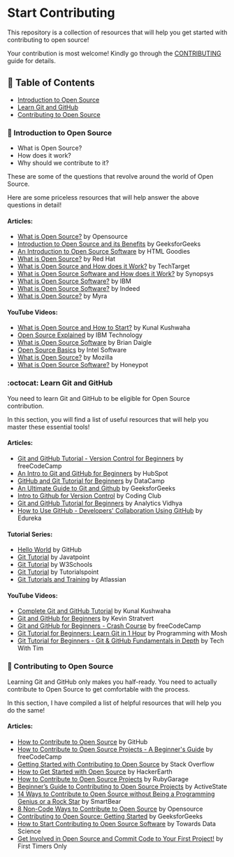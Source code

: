 # Start Contributing

This repository is a collection of resources that will help you get started with contributing to open source!

Your contribution is most welcome! Kindly go through the [CONTRIBUTING](https://github.com/Sriparno08/Start-Contributing/blob/main/CONTRIBUTING.md) guide for details.

## 📃 Table of Contents

- [Introduction to Open Source](#-introduction-to-open-source)
- [Learn Git and GitHub](#octocat-learn-git-and-github)
- [Contributing to Open Source](#-contributing-to-open-source)

### 🧐 Introduction to Open Source

- What is Open Source?
- How does it work?
- Why should we contribute to it?

These are some of the questions that revolve around the world of Open Source.

Here are some priceless resources that will help answer the above questions in detail!

#### Articles:

- [What is Open Source?](https://opensource.com/resources/what-open-source) by Opensource
- [Introduction to Open Source and its Benefits](https://www.geeksforgeeks.org/introduction-to-open-source-and-its-benefits/) by GeeksforGeeks
- [An Introduction to Open Source Software](https://www.htmlgoodies.com/guides/an-introduction-to-open-source-software/) by HTML Goodies
- [What is Open Source?](https://www.redhat.com/en/topics/open-source/what-is-open-source) by Red Hat
- [What is Open Source and How does it Work?](https://www.techtarget.com/whatis/definition/open-source) by TechTarget
- [What is Open Source Software and How does it Work?](https://www.synopsys.com/glossary/what-is-open-source-software.html) by Synopsys
- [What is Open Source Software?](https://www.ibm.com/topics/open-source) by IBM
- [What is Open Source Software?](https://www.indeed.com/career-advice/career-development/open-source-software-definition) by Indeed
- [What is Open Source?](https://www.myrasecurity.com/en/what-is-open-source/) by Myra

#### YouTube Videos:

- [What is Open Source and How to Start?](https://www.youtube.com/watch?v=msyGybzCKRs) by Kunal Kushwaha
- [Open Source Explained](https://www.youtube.com/watch?v=PVD1LNDxOnc) by IBM Technology
- [What is Open Source Software](https://www.youtube.com/watch?v=1ehpgbb3XD0) by Brian Daigle
- [Open Source Basics](https://www.youtube.com/watch?v=Tyd0FO0tko8) by Intel Software
- [What is Open Source?](https://www.youtube.com/watch?v=7c0IrsDsNaw) by Mozilla
- [What is Open Source Software?](https://www.youtube.com/watch?v=TEttd0Qkqnc) by Honeypot

### :octocat: Learn Git and GitHub

You need to learn Git and GitHub to be eligible for Open Source contribution.

In this section, you will find a list of useful resources that will help you master these essential tools!

#### Articles:

- [Git and GitHub Tutorial - Version Control for Beginners](https://www.freecodecamp.org/news/git-and-github-for-beginners/) by freeCodeCamp
- [An Intro to Git and GitHub for Beginners](https://product.hubspot.com/blog/git-and-github-tutorial-for-beginners) by HubSpot
- [GitHub and Git Tutorial for Beginners](https://www.datacamp.com/tutorial/github-and-git-tutorial-for-beginners) by DataCamp
- [An Ultimate Guide to Git and Github](https://www.geeksforgeeks.org/ultimate-guide-git-github/) by GeeksforGeeks
- [Intro to Github for Version Control](https://ourcodingclub.github.io/tutorials/git/) by Coding Club
- [Git and GitHub Tutorial for Beginners](https://www.analyticsvidhya.com/blog/2021/09/git-and-github-tutorial-for-beginners/) by Analytics Vidhya
- [How to Use GitHub - Developers' Collaboration Using GitHub](https://www.edureka.co/blog/how-to-use-github/) by Edureka

#### Tutorial Series:

- [Hello World](https://docs.github.com/en/get-started/quickstart/hello-world) by GitHub
- [Git Tutorial](https://www.javatpoint.com/git) by Javatpoint
- [Git Tutorial](https://www.w3schools.com/git/) by W3Schools
- [Git Tutorial](https://www.tutorialspoint.com/git/index.htm) by Tutorialspoint
- [Git Tutorials and Training](https://www.atlassian.com/git/tutorials) by Atlassian

#### YouTube Videos:

- [Complete Git and GitHub Tutorial](https://www.youtube.com/watch?v=apGV9Kg7ics) by Kunal Kushwaha
- [Git and GitHub for Beginners](https://www.youtube.com/watch?v=tRZGeaHPoaw) by Kevin Stratvert
- [Git and GitHub for Beginners - Crash Course](https://www.youtube.com/watch?v=RGOj5yH7evk) by freeCodeCamp
- [Git Tutorial for Beginners: Learn Git in 1 Hour](https://www.youtube.com/watch?v=8JJ101D3knE) by Programming with Mosh
- [Git Tutorial for Beginners - Git & GitHub Fundamentals in Depth](https://www.youtube.com/watch?v=DVRQoVRzMIY) by Tech With Tim

### 🙌 Contributing to Open Source

Learning Git and GitHub only makes you half-ready. You need to actually contribute to Open Source to get comfortable with the process.

In this section, I have compiled a list of helpful resources that will help you do the same!

#### Articles:

- [How to Contribute to Open Source](https://opensource.guide/how-to-contribute/) by GitHub
- [How to Contribute to Open Source Projects - A Beginner's Guide](https://www.freecodecamp.org/news/how-to-contribute-to-open-source-projects-beginners-guide/) by freeCodeCamp
- [Getting Started with Contributing to Open Source](https://stackoverflow.blog/2020/08/03/getting-started-with-contributing-to-open-source/) by Stack Overflow
- [How to Get Started with Open Source](https://www.hackerearth.com/getstarted-opensource/) by HackerEarth
- [How to Contribute to Open Source Projects](https://rubygarage.org/blog/how-contribute-to-open-source-projects) by RubyGarage
- [Beginner’s Guide to Contributing to Open Source Projects](https://www.activestate.com/blog/beginners-guide-to-contributing-to-open-source-projects/) by ActiveState
- [14 Ways to Contribute to Open Source without Being a Programming Genius or a Rock Star](https://smartbear.com/blog/14-ways-to-contribute-to-open-source-without-being/) by SmartBear
- [8 Non-Code Ways to Contribute to Open Source](https://opensource.com/life/16/1/8-ways-contribute-open-source-without-writing-code) by Opensource
- [Contributing to Open Source: Getting Started](https://www.geeksforgeeks.org/contributing-to-open-source-getting-started/) by GeeksforGeeks
- [How to Start Contributing to Open Source Software](https://towardsdatascience.com/how-to-start-contributing-to-open-source-software-9651ca4cedd4) by Towards Data Science
- [Get Involved in Open Source and Commit Code to Your First Project!](https://www.firsttimersonly.com/) by First Timers Only
